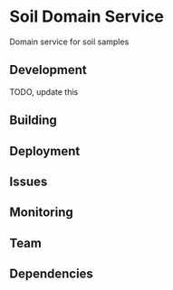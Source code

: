 # Soil Domain Service

Domain service for soil samples

## Development
TODO, update this

## Building

## Deployment

## Issues

## Monitoring

## Team

## Dependencies
